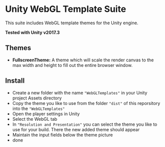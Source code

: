 # Unity WebGL Template Suite 

This suite includes WebGL template themes for the Unity engine.

**Tested with Unity v2017.3**

## Themes

* **FullscreenTheme:** A theme which will scale the render canvas to the max width and height to fill out the entire browser window.

## Install

* Create a new folder with the name ``"WebGLTemplates"`` in your Unity project Assets directory 
* Copy the theme you like to use from the folder ``"dist"`` of this reporsitory into the ``"WebGLTemplates"``
* Open the player settings in Unity
* Select the WebGL tab
* In ``"Resolution and Presentation"`` you can select the theme you like to use for your build. There the new added theme should appear
* Maintain the input fields below the theme picture
* done
